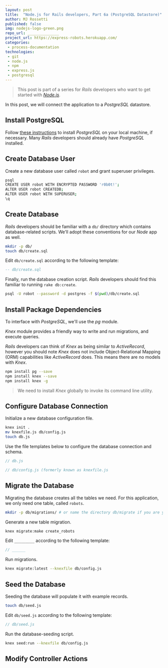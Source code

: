 ```yaml
---
layout: post
title:  "Node.js for Rails developers, Part 6a (PostgreSQL Datastore)"
author: MJ Rossetti
published: false
img: nodejs-logo-green.png
repo_url: ______________
project_url: https://express-robots.herokuapp.com/
categories:
 - process-documentation
technologies:
 - git
 - node.js
 - npm
 - express.js
 - postgresql
---
```


> This post is part of a series for *Rails* developers who want to get started with [*Node.js*](https://nodejs.org/en/).

In this post, we will connect the application to a *PostgreSQL* datastore.





## Install PostgreSQL

Follow [these instructions](http://data-creative.info/process-documentation/2015/07/18/how-to-set-up-a-mac-development-environment/#postgresql) to install *PostgreSQL* on your local machine, if necessary. Many *Rails* developers should already have *PostgreSQL* installed.

## Create Database User

Create a new database user called `robot` and grant superuser privileges.

```` sh
psql
CREATE USER robot WITH ENCRYPTED PASSWORD 'r0b0t!';
ALTER USER robot CREATEDB;
ALTER USER robot WITH SUPERUSER;
\q
````

## Create Database

*Rails* developers should be familiar with a `db/` directory which contains database-related scripts. We'll adopt these conventions for our *Node* app as well.

```` sh
mkdir -p db/
touch db/create.sql
````

Edit `db/create.sql` according to the following template:

```` sql
-- db/create.sql
````

Finally, run the database creation script. *Rails* developers should find this familiar to running `rake db:create`.

```` sh
psql -U robot --password -d postgres -f $(pwd)/db/create.sql
````









## Install Package Dependencies

To interface with *PostgreSQL*, we'll use the *pg* module.

*Knex* module provides a friendly way to write and run migrations, and execute queries.

 *Rails* developers can think of *Knex* as being similar to *ActiveRecord*,
  however you should note *Knex* does not include Object-Relational Mapping (ORM) capabilities like *ActiveRecord* does. This means there are no models with *Knex*.

```` sh
npm install pg --save
npm install knex --save
npm install knex -g
````

> We need to install *Knex* globally to invoke its command line utility.

## Configure Database Connection

Initialize a new database configuration file.

```` sh
knex init .
mv knexfile.js db/config.js
touch db.js
````

Use the file templates below to configure the database connection and schema.

```` js
// db.js
````

```` js
// db/config.js (formerly known as knexfile.js
````




## Migrate the Database

Migrating the database creates all the tables we need. For this application, we only need one table, called `robots`.

```` sh
mkdir -p db/migrations/ # or name the directory db/migrate if you are yearning for exact rails conventions
````

Generate a new table migration.

```` sh
knex migrate:make create_robots
````

Edit `_________` according to the following template:
```` js
// ______
````

Run migrations.

```` sh
knex migrate:latest --knexfile db/config.js
````

## Seed the Database

Seeding the database will populate it with example records.

```` sh
touch db/seed.js
````

Edit `db/seed.js` according to the following template:

```` js
// db/seed.js
````

Run the database-seeding script.

```` sh
knex seed:run --knexfile db/config.js
````






## Modify Controller Actions
